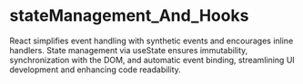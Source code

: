 # stateManagement_And_Hooks

React simplifies event handling with synthetic events and encourages inline handlers. State management via useState ensures immutability, synchronization with the DOM, and automatic event binding, streamlining UI development and enhancing code readability.
